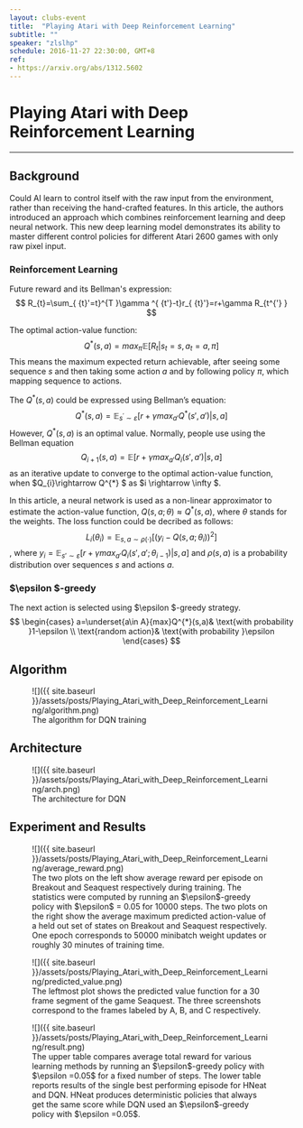 ```yaml
---
layout: clubs-event
title:  "Playing Atari with Deep Reinforcement Learning"
subtitle: ""
speaker: "zlslhp"
schedule: 2016-11-27 22:30:00, GMT+8
ref: 
- https://arxiv.org/abs/1312.5602
---
```



# Playing Atari with Deep Reinforcement Learning
---

## Background
Could AI learn to control itself with the raw input from the environment, rather than receiving the hand-crafted features. In this article, the authors introduced an approach which combines reinforcement learning and deep neural network. This new deep learning model demonstrates its ability to master different control policies  for different Atari 2600 games with only raw pixel input.

### Reinforcement Learning
Future reward and its Bellman's expression:
$$
R_{t}=\sum_{ {t}'=t}^{T }\gamma ^{ {t'}-t}r_{ {t}'}=r+\gamma R_{t^{'} }
$$


The optimal action-value function:
$$
Q^{*}(s,a)=max_{\pi } \mathbb{E}[R_{t}|s_{t}=s,a_{t}=a,\pi]
$$ 
This means the maximum expected return achievable, after seeing some sequence $s$ and then taking some action $a$ and by following policy $\pi$, which mapping sequence to actions.

The $Q^{*}(s,a)$ could be expressed using Bellman’s equation:
$$
Q^{*}(s,a)=\mathbb{E}_{s^{'}\sim  \varepsilon }[r+\gamma max_{ {a}'}Q^{*}({s}',{a}')|s,a]
$$ 
However, $Q^{*}(s,a)$ is an optimal value. Normally, people use using the Bellman equation 
$$Q_{i+1}(s,a)=\mathbb{E}[r+\gamma max_{ {a}'}Q_{i}({s}',{a}')|s,a]
$$
as an iterative update to converge to the optimal action-value function, when $Q_{i}\rightarrow Q^{*} $ as $i \rightarrow \infty $.

In this article, a neural network is used as a non-linear approximator to estimate the action-value function, $Q(s,a;\theta )\approx Q^{*}(s,a)$, where $\theta$ stands for the weights.
The loss function could be decribed as follows:
$$L_{i}(\theta_{i})=\mathbb{E}_{s,a\sim  \rho (\cdot)}[(y_{i}-Q(s,a;\theta_{i}))^{2}]
$$
, where $y_{i}=\mathbb{E}_{ {s}'\sim \varepsilon }[r+\gamma max_{ {a}'}Q_{i}({s}',{a}';\theta_{i-1})|s,a]$ and $\rho(s,a)$ is a probability distribution over sequences $s$ and actions $a$.

### $\epsilon $-greedy 
The next action is selected using $\epsilon $-greedy strategy.
$$
\begin{cases}
a=\underset{a\in  A}{max}Q^{*}(s,a)& \text{with probability }1-\epsilon \\
\text{random action}& \text{with probability }\epsilon
\end{cases}
$$

## Algorithm
<figure markdown="1">
![]({{ site.baseurl }}/assets/posts/Playing_Atari_with_Deep_Reinforcement_Learning/algorithm.png)
<figcaption>The algorithm for DQN training</figcaption>
</figure>

## Architecture
<figure markdown="1">
![]({{ site.baseurl }}/assets/posts/Playing_Atari_with_Deep_Reinforcement_Learning/arch.png)
<figcaption>The architecture for DQN</figcaption>
</figure>

## Experiment and Results
<figure markdown="1">
![]({{ site.baseurl }}/assets/posts/Playing_Atari_with_Deep_Reinforcement_Learning/average_reward.png)
<figcaption>The two plots on the left show average reward per episode on Breakout and Seaquest respectively during training. The statistics were computed by running an $\epsilon$-greedy policy with $\epsilon$ = 0.05 for 10000 steps. The two plots on the right show the average maximum predicted action-value of a held out set of states on Breakout and Seaquest respectively. One epoch corresponds to 50000 minibatch weight updates or roughly 30 minutes of training time.</figcaption>
</figure>

<figure markdown="1">
![]({{ site.baseurl }}/assets/posts/Playing_Atari_with_Deep_Reinforcement_Learning/predicted_value.png)
<figcaption>The leftmost plot shows the predicted value function for a 30 frame segment of the game Seaquest. The three screenshots correspond to the frames labeled by A, B, and C respectively.</figcaption>
</figure>

<figure markdown="1">
![]({{ site.baseurl }}/assets/posts/Playing_Atari_with_Deep_Reinforcement_Learning/result.png)
<figcaption>The upper table compares average total reward for various learning methods by running an $\epsilon$-greedy policy with $\epsilon =0.05$ for a fixed number of steps. The lower table reports results of the single best performing episode for HNeat and DQN. HNeat produces deterministic policies that always get the same score while DQN used an $\epsilon$-greedy policy with $\epsilon =0.05$.</figcaption>
</figure>
